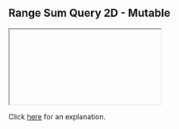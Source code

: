 ##  Range Sum Query 2D - Mutable 

<iframe></iframe>

Click [here](Explanation.md) for an explanation.

